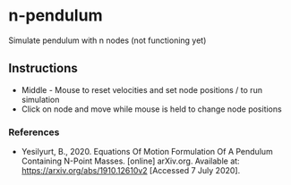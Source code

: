 # n-pendulum
Simulate pendulum with n nodes (not functioning yet)
## Instructions
* Middle - Mouse to reset velocities and set node positions / to run simulation
* Click on node and move while mouse is held to change node positions
### References 
* Yesilyurt, B., 2020. Equations Of Motion Formulation Of A Pendulum Containing N-Point Masses. [online] arXiv.org. Available at: <https://arxiv.org/abs/1910.12610v2> [Accessed 7 July 2020].
